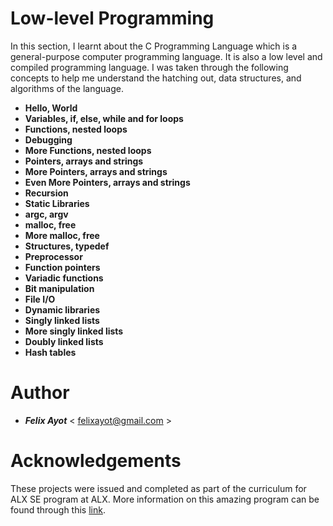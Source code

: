 # Low-level Programming

In this section, I learnt about the C Programming Language which is a general-purpose computer programming language. It is also a low level and compiled
programming language. I was taken through the following concepts to help me understand the hatching out, data structures, and algorithms of the language.

- **Hello, World**
- **Variables, if, else, while and for loops**
- **Functions, nested loops**
- **Debugging**
- **More Functions, nested loops**
- **Pointers, arrays and strings**
- **More Pointers, arrays and strings**
- **Even More Pointers, arrays and strings**
- **Recursion**
- **Static Libraries**
- **argc, argv**
- **malloc, free**
- **More malloc, free**
- **Structures, typedef**
- **Preprocessor**
- **Function pointers**
- **Variadic functions**
- **Bit manipulation**
- **File I/O**
- **Dynamic libraries**
- **Singly linked lists**
- **More singly linked lists**
- **Doubly linked lists**
- **Hash tables**

# Author

- ***Felix Ayot*** < felixayot@gmail.com >

# Acknowledgements

These projects were issued and completed as part of the curriculum for ALX SE program at ALX. More information on this amazing program can be found through this [link](https://www.alxafrica.com/).
